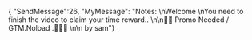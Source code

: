 { "SendMessage":26, "MyMessage": "Notes: \nWelcome \nYou need to finish the video to claim your time reward..  \n\n💌💌 Promo Needed / GTM.Noload .💌💌💌 \n\n by sam"}
